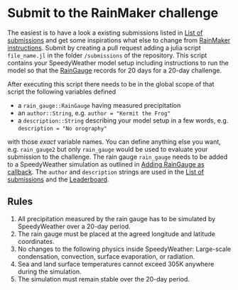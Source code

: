 # Submit to the RainMaker challenge

The easiest is to have a look a existing submissions listed in
[List of submissions](@ref) and get some inspirations what else
to change from [RainMaker instructions](@ref). Submit by creating
a pull request adding a julia script `file_name.jl` in the folder
`/submissions` of the repository. This script contains your SpeedyWeather
model setup including instructions to run the model so
that the [RainGauge](@ref) records for 20 days for a 20-day challenge.

After executing this script there needs
to be in the global scope of that script the following variables defined

- a `rain_gauge::RainGauge` having measured precipitation
- an `author::String`, e.g. `author = "Kermit the Frog"`
- a `description::String` describing your model setup in a few words, e.g. `description = "No orography"`

with those *exact* variable names. You can define anything else you want,
e.g. `rain_gauge2` but only `rain_gauge` would be used to evaluate your
submission to the challenge.
The rain gauge `rain_gauge` needs to be added to a SpeedyWeather simulation
as outlined in [Adding RainGauge as callback](@ref).
The `author` and `description` strings are used in the [List of submissions](@ref) and
the [Leaderboard](@ref).

## Rules

1. All precipitation measured by the rain gauge has to be simulated by SpeedyWeather over a 20-day period.
2. The rain gauge must be placed at the agreed longitude and latitude coordinates.
3. No changes to the following physics inside SpeedyWeather: Large-scale condensation, convection, surface evaporation, or radiation.
4. Sea and land surface temperatures cannot exceed 305K anywhere during the simulation.
5. The simulation must remain stable over the 20-day period.
